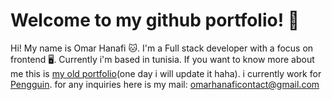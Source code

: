 # Welcome to my github portfolio! 👋

Hi! My name is Omar Hanafi 🐱.
I'm a Full stack developer with a focus on frontend 🖥️. Currently i'm based in tunisia.
If you want to know more about me this is [my old portfolio](https://skerrepy.github.io/portfolio/)(one day i will update it haha).
i currently work for [Pengguin](https://www.pengguin.com).
for any inquiries here is my mail: [omarhanaficontact@gmail.com](mailto:omarhanaficontact@gmail.com)
